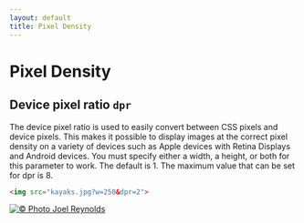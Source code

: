 ```yaml
---
layout: default
title: Pixel Density
---
```


# Pixel Density

## Device pixel ratio `dpr`

The device pixel ratio is used to easily convert between CSS pixels and device pixels. This makes it possible to display images at the correct pixel density on a variety of devices such as Apple devices with Retina Displays and Android devices. You must specify either a width, a height, or both for this parameter to work. The default is 1. The maximum value that can be set for dpr is 8.

~~~ html
<img src="kayaks.jpg?w=250&dpr=2">
~~~

[![© Photo Joel Reynolds](https://glide.herokuapp.com/2.0/kayaks.jpg?w=250&dpr=2)](https://glide.herokuapp.com/2.0/kayaks.jpg?w=250&dpr=2)